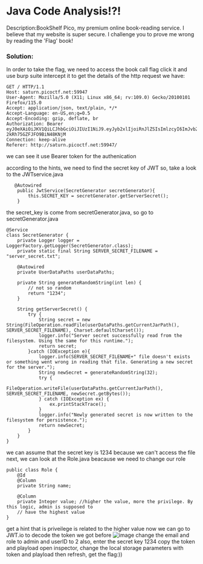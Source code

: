 # Java Code Analysis!?!
Description:BookShelf Pico, my premium online book-reading service.
I believe that my website is super secure. I challenge you to prove me wrong by reading the 'Flag' book!

### Solution:
In order to take the flag, we need to access the book call flag
click it and use burp suite intercept it to get the details of the http request
we have:
```
GET / HTTP/1.1
Host: saturn.picoctf.net:59947
User-Agent: Mozilla/5.0 (X11; Linux x86_64; rv:109.0) Gecko/20100101 Firefox/115.0
Accept: application/json, text/plain, */*
Accept-Language: en-US,en;q=0.5
Accept-Encoding: gzip, deflate, br
Authorization: Bearer eyJ0eXAiOiJKV1QiLCJhbGciOiJIUzI1NiJ9.eyJyb2xlIjoiRnJlZSIsImlzcyI6ImJvb2tzaGVsZiIsImV4cCI6MTczNDE3NzgwNSwiaWF0IjoxNzMzNTczMDA1LCJ1c2VySWQiOjEsImVtYWlsIjoidXNlciJ9.GyRgZUnVOIyRDlpG745Z-2kRh75GZFJFO9BiN48KNjM
Connection: keep-alive
Referer: http://saturn.picoctf.net:59947/
```
we can see it use Bearer token for the authenication

according to the hints, we need to find the secret key of JWT
so, take a look to the JWTservice.java 
```
   @Autowired
    public JwtService(SecretGenerator secretGenerator){
        this.SECRET_KEY = secretGenerator.getServerSecret();
    }
```
the secret_key is come from secretGenerator.java, so go to secretGenerator.java
```
@Service
class SecretGenerator {
    private Logger logger = LoggerFactory.getLogger(SecretGenerator.class);
    private static final String SERVER_SECRET_FILENAME = "server_secret.txt";

    @Autowired
    private UserDataPaths userDataPaths;

    private String generateRandomString(int len) {
        // not so random
        return "1234";
    }

    String getServerSecret() {
        try {
            String secret = new String(FileOperation.readFile(userDataPaths.getCurrentJarPath(), SERVER_SECRET_FILENAME), Charset.defaultCharset());
            logger.info("Server secret successfully read from the filesystem. Using the same for this runtime.");
            return secret;
        }catch (IOException e){
            logger.info(SERVER_SECRET_FILENAME+" file doesn't exists or something went wrong in reading that file. Generating a new secret for the server.");
            String newSecret = generateRandomString(32);
            try {
                FileOperation.writeFile(userDataPaths.getCurrentJarPath(), SERVER_SECRET_FILENAME, newSecret.getBytes());
            } catch (IOException ex) {
                ex.printStackTrace();
            }
            logger.info("Newly generated secret is now written to the filesystem for persistence.");
            return newSecret;
        }
    }
}
```
we can assume that the secret key is 1234 because we can't access the file
next, we can look at the Role.java beacause we need to change our role
```
public class Role {
    @Id
    @Column
    private String name;

    @Column
    private Integer value; //higher the value, more the privilege. By this logic, admin is supposed to
    // have the highest value
}
```
get a hint that is priveilege is related to the higher value
now we can go to JWT.io to decode the token we got before
![image](https://github.com/user-attachments/assets/ebd5bf33-f3f4-4b46-90c8-cf08568af4c8)
change the email and role to admin and userID to 2
also, enter the secret key 1234
copy the token and playload
open inspector, change the local storage parameters with token and playload
then refresh, get the flag:))
